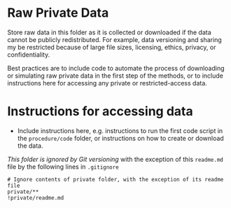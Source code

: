 # Raw Private Data

Store raw data in this folder as it is collected or downloaded if the data cannot be publicly redistributed. For example, data versioning and sharing my be restricted because of large file sizes, licensing, ethics, privacy, or confidentiality.

Best practices are to include code to automate the process of downloading or simulating raw private data in the first step of the methods, or to include instructions here for accessing any private or restricted-access data.

# Instructions for accessing data

- Include instructions here, e.g. instructions to run the first code script in the `procedure/code` folder, or instructions on how to create or download the data.

*This folder is ignored by Git versioning* with the exception of this `readme.md` file by the following lines in `.gitignore`

```gitignore
# Ignore contents of private folder, with the exception of its readme file
private/**
!private/readme.md
```
